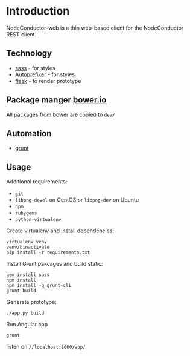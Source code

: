 # Introduction

NodeConductor-web is a thin web-based client for the NodeConductor REST client.

## Technology

* [sass][3] - for styles
* [Autoprefixer][4] - for styles
* [flask][7] - to render prototype

## Package manger [bower.io][5]

All packages from bower are copied to `dev/`

## Automation

* [grunt][6]

## Usage

Additional requirements:

* `git`
* `libpng-devel` on CentOS or `libpng-dev` on Ubuntu
* `npm`
* `rubygems`
* `python-virtualenv`

Create virtualenv and install dependencies:

    virtualenv venv
    venv/binactivate
    pip install -r requirements.txt

Install Grunt pakcages and build static:

    gem install sass
    npm install
    npm install -g grunt-cli
    grunt build

Generate prototype:

    ./app.py build

Run Angular app

    grunt

listen on `//localhost:8000/app/`

[1]: http://mihailyakimenko.com
[2]: http://whitescape.com
[3]: http://sass-lang.com
[4]: https://github.com/postcss/autoprefixer
[5]: http://bower.io
[6]: http://gruntjs.com
[7]: http://flask.pocoo.org/
